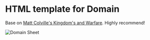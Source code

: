 # HTML template for Domain
Base on [Matt Colville's Kingdom's and Warfare](https://shop.mcdmproductions.com/products/kingdoms-and-warfare-book). Highly recommend!

![Domain Sheet](https://miniworld.com/obsidian/mockupDomainSheet.png)


